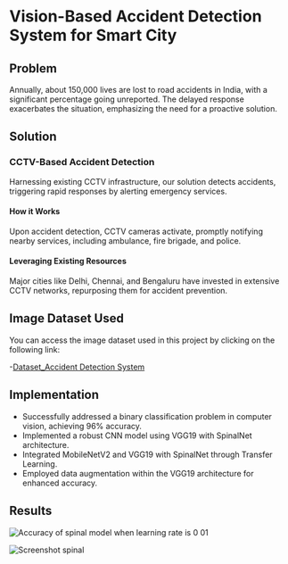 # Vision-Based Accident Detection System for Smart City

## Problem

Annually, about 150,000 lives are lost to road accidents in India, with a significant percentage going unreported. The delayed response exacerbates the situation, emphasizing the need for a proactive solution.

## Solution

### CCTV-Based Accident Detection

Harnessing existing CCTV infrastructure, our solution detects accidents, triggering rapid responses by alerting emergency services.

#### How it Works

Upon accident detection, CCTV cameras activate, promptly notifying nearby services, including ambulance, fire brigade, and police.

#### Leveraging Existing Resources

Major cities like Delhi, Chennai, and Bengaluru have invested in extensive CCTV networks, repurposing them for accident prevention.

## Image Dataset Used

You can access the image dataset used in this project by clicking on the following link:

  -[Dataset_Accident Detection System](https://drive.google.com/file/d/1QywDGut6JjEZV8gVkqtgqtwzxt_ne3_D/view?usp=sharing)

## Implementation

- Successfully addressed a binary classification problem in computer vision, achieving 96% accuracy.
- Implemented a robust CNN model using VGG19 with SpinalNet architecture.
- Integrated MobileNetV2 and VGG19 with SpinalNet through Transfer Learning.
- Employed data augmentation within the VGG19 architecture for enhanced accuracy.

## Results

 ![Accuracy of spinal model when learning rate is 0 01](https://github.com/blazeAssault26/Vision-Based-Accident-Detection-System-for-Smart-City/assets/129224378/2fba3c08-19c1-43be-9b12-b21eb3348010)
 
  ![Screenshot spinal]("https://github.com/blazeAssault26/Vision-Based-Accident-Detection-System-for-Smart-City/assets/129224378/271b1256-85cb-45e3-9baf-3b9b276f474b">
)












